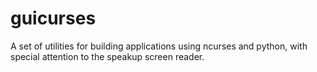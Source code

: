 # guicurses

A set of utilities for building applications using ncurses and python, with special attention to the speakup screen reader.
